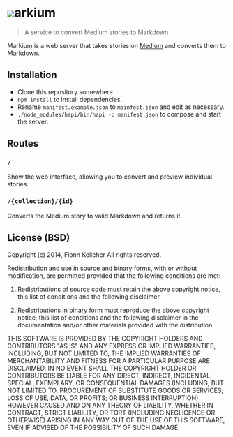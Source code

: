# <img src="https://s3.amazonaws.com/obvious/logos/M_45_black.png"/>arkium
> A service to convert Medium stories to Markdown

Markium is a web server that takes stories on [Medium](https://medium.com) and converts them to Markdown.

## Installation

- Clone this repository somewhere.
- `npm install` to install dependencies.
- Rename `manifest.example.json` to `mainfest.json` and edit as necessary.
- `./node_modules/hapi/bin/hapi -c manifest.json` to compose and start the server.

## Routes

### `/`
Show the web interface, allowing you to convert and preview individual stories.

### `/{collection}/{id}`
Converts the Medium story to valid Markdown and returns it.

## License (BSD)

Copyright (c) 2014, Fionn Kelleher
All rights reserved.

Redistribution and use in source and binary forms, with or without modification, are permitted provided that the following conditions are met:

1. Redistributions of source code must retain the above copyright notice, this list of conditions and the following disclaimer.

2. Redistributions in binary form must reproduce the above copyright notice, this list of conditions and the following disclaimer in the documentation and/or other materials provided with the distribution.

THIS SOFTWARE IS PROVIDED BY THE COPYRIGHT HOLDERS AND CONTRIBUTORS "AS IS" AND ANY EXPRESS OR IMPLIED WARRANTIES, INCLUDING, BUT NOT LIMITED TO, THE IMPLIED WARRANTIES OF MERCHANTABILITY AND FITNESS FOR A PARTICULAR PURPOSE ARE DISCLAIMED. IN NO EVENT SHALL THE COPYRIGHT HOLDER OR CONTRIBUTORS BE LIABLE FOR ANY DIRECT, INDIRECT, INCIDENTAL, SPECIAL, EXEMPLARY, OR CONSEQUENTIAL DAMAGES (INCLUDING, BUT NOT LIMITED TO, PROCUREMENT OF SUBSTITUTE GOODS OR SERVICES; LOSS OF USE, DATA, OR PROFITS; OR BUSINESS INTERRUPTION) HOWEVER CAUSED AND ON ANY THEORY OF LIABILITY, WHETHER IN CONTRACT, STRICT LIABILITY, OR TORT (INCLUDING NEGLIGENCE OR OTHERWISE) ARISING IN ANY WAY OUT OF THE USE OF THIS SOFTWARE, EVEN IF ADVISED OF THE POSSIBILITY OF SUCH DAMAGE.